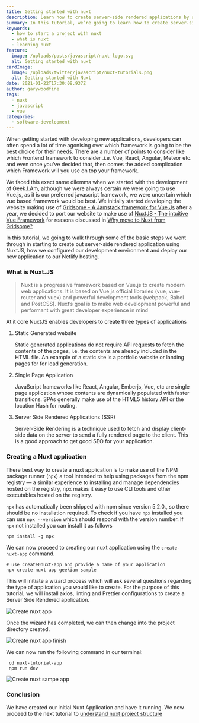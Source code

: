 ```yaml
---
title: Getting started with nuxt
description: Learn how to create server-side rendered applications by using Nuxt.js, how to configure your application for development.
summary: In this tutorial, we’re going to learn how to create server-side rendered applications by using Nuxt.js.
keywords:
  - how to start a project with nuxt
  - what is nuxt
  - learning nuxt
feature:
  image: /uploads/posts/javascript/nuxt-logo.svg
  alt: Getting started with nuxt
cardImage:
  image: /uploads/twitter/javascript/nuxt-tutorials.png
  alt: Getting started with Nuxt
date: 2021-01-22T17:30:08.937Z
author: garywoodfine
tags:
  - nuxt
  - javascript
  - vue
categories:
  - software-development
---
```

When getting started with developing new applications, developers can often spend a lot of time agonising over which 
framework is going to be the best choice for their needs.  There are a number of points to consider like which Frontend
framework to consider .i.e. Vue, React, Angular, Meteor etc. and even once you've decided that, then comes the added
complication which Framework will you use on top your framework. 

We faced this exact same dilemma when we started with the development of Geek.I.Am, although we were always certain we
were going to use Vue.js, as it is our preferred javascript framework, we were uncertain which vue based framework would
be best. We initially started developing the website making use of [Gridsome - A Jamstack framework for Vue.Js](https://gridsome.org/ "Gridsome - A Jamstack framework for Vue.Js")
after a year, we decided to port our website to make use of [NuxtJS - The intuitive Vue Framework](https://nuxtjs.org/ "NuxtJS - The intuitive Vue Framework" )
for reasons discussed in [Why move to Nuxt from Gridsome?](https://garywoodfine.com/why-move-to-nuxt-from-gridsome/ "Why move to Nuxt from Gridsome?")

In this tutorial, we going to walk through some of the basic steps we went through in starting to create out server-side
rendered application using NuxtJS, how we configured our development environment and deploy our new application to our
Netlify hosting.

### What is Nuxt.JS

> Nuxt is a progressive framework based on Vue.js to create modern web applications. 
> It is based on Vue.js official libraries (vue, vue-router and vuex) and powerful development tools
> (webpack, Babel and PostCSS). Nuxt’s goal is to make web development powerful and performant with great developer 
> experience in mind

At it core NuxtJS enables developers to create three types of applications 

1. Static Generated website
   
   Static generated applications do not require API requests to fetch the contents of the pages, i.e. the contents 
   are already included in the HTML file. An example of a static site is a portfolio website or landing pages for 
   for lead generation.
   
2. Single Page Application
   
   JavaScript frameworks like React, Angular, Emberjs, Vue, etc are single page application whose contents are 
   dynamically populated with faster transitions. SPAs generally make use of the HTML5 history API or the location Hash
   for routing.
   
3. Server Side Rendered Applications (SSR)
   
   Server-Side Rendering is a technique used to fetch and display client-side data on the server to send a fully 
   rendered page to the client. This is a good approach to get good SEO for your application.

### Creating a Nuxt application

There best way to create a nuxt application is to make use of the NPM package runner (`npx`) a tool intended 
to help using packages from the npm registry — a similar experience to installing and manage dependencies hosted on 
the registry, npx makes it easy to use CLI tools and other executables hosted on the registry. 

`npx` has automatically been shipped with npm since version 5.2.0., so there should be no installation required. To 
check if you have `npx` installed you can use `npx --version` which should respond with the version number. If `npx` 
not installed you can install it as follows

```shell
npm install -g npx
```

We can now proceed to creating our nuxt application using the `create-nuxt-app` command.

```shell
# use create0nuxt-app and provide a name of your application
npx create-nuxt-app geekiam-sample
```
This will initiate a wizard process which will ask several questions regarding the type of application you would like 
to create. For the purpose of this tutorial, we will install axios, linting and Prettier configurations to create a 
Server Side Rendered application.

![Create nuxt app ](/uploads/create-nuxt-app.png "create nuxt app")

Once the wizard has completed,  we can then change into the project directory created.

![Create nuxt app finish ](/uploads/create-nuxt-finish.png "create nuxt app finish")

We can now run the following command in our terminal:
```shell
 cd nuxt-tutorial-app
 npm run dev
```

![Create nuxt sampe app ](/uploads/create-nuxt-sample.png "create nuxt sample app")
  
### Conclusion

We have created our initial Nuxt Application and have it running.  We now proceed to the next tutorial to [understand
nuxt project structure](https://geekiam.io/understanding-nuxt-project-structure "Understanding the nuxt project structure | Geek.I.Am")
